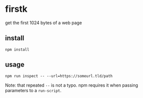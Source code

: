 # firstk
get the first 1024 bytes of a web page

## install

```
npm install
```

## usage

```
npm run inspect -- --url=https://someurl.tld/path
```

Note: that repeated `--` is not a typo. npm requires it when passing parameters to a `run-script`.
